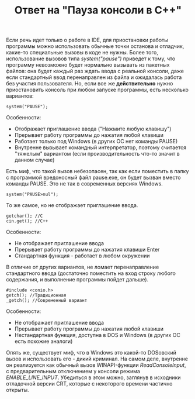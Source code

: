 ﻿---
title: "Ответ на \"Пауза консоли в C++\""
se.owner.user_id: 240512
se.owner.display_name: "MSDN.WhiteKnight"
se.owner.link: "https://ru.stackoverflow.com/users/240512/msdn-whiteknight"
se.answer_id: 794355
se.question_id: 790538
se.post_type: answer
se.is_accepted: True
---
<p>Если речь идет только о работе в IDE, для приостановки работы программы можно использовать обычные точки останова и отладчик, какие-то специальные вызовы в коде не нужны. Более того, использование вызовов типа <em>system("pause")</em> приведет к тому, что программу невозможно будет нормально вызывать из пакетных файлов: она будет каждый раз ждать ввода с реальной консоли, даже если стандартный ввод перенаправлен из файла и ожидалась работа без участия пользователя. Но, если все же <strong>действительно</strong> нужно приостановить консоль при любом запуске программы, есть несколько вариантов:</p>

<pre><code>system("PAUSE");
</code></pre>

<p>Особенности:</p>

<ul>
<li>Отображает приглашение ввода ("Нажмите любую клавишу")</li>
<li>Прерывает работу программы до нажатия любой клавиши</li>
<li>Работает только под Windows (в других ОС нет команды PAUSE)</li>
<li>Внутренне вызывает командный интерпретатор, поэтому считается "тяжелым" вариантом (если производительность что-то значит в данном случае)</li>
</ul>

<p>Есть миф, что такой вызов небезопасен, так как если поместить в папку с программой вредоносный файл pause.exe, он будет вызван вместо команды PAUSE. Это не так в современных версиях Windows.</p>

<pre><code>system("PAUSE&gt;nul");
</code></pre>

<p>То же самое, но не отображает приглашение ввода.</p>

<pre><code>getchar(); //С
cin.get(); //C++
</code></pre>

<p>Особенности:</p>

<ul>
<li>Не отображает приглашение ввода</li>
<li>Прерывает работу программы до нажатия клавиши Enter</li>
<li>Стандартная функция - работает в любом окружении</li>
</ul>

<p>В отличие от других вариантов, не ломает перенаправление стандартного ввода (достаточно поместить на вход строку любого содержания, и выполнение программы пойдет дальше).</p>

<pre><code>#include &lt;conio.h&gt;
getch(); //Традиционная
_getch(); //Современный вариант
</code></pre>

<p>Особенности:</p>

<ul>
<li>Не отображает приглашение ввода</li>
<li>Прерывает работу программы до нажатия любой клавиши</li>
<li>Нестандартная функция, доступна в DOS и Windows (в других ОС есть похожие аналоги)</li>
</ul>

<p>Опять же, существует миф, что в Windows это какой-то DOSовский вызов и использовать его - дикий криминал. На самом деле, внутренне он реализуется как обычный вызов WINAPI-функции <em>ReadConsoleInput</em>, с предварительным отключением у консоли режима <em>ENABLE_LINE_INPUT</em>. Убедиться в этом можно, заглянув в исходники отладочной версии CRT, которые с некоторого времени частично открыты.</p>
